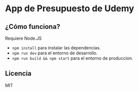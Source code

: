 # App de Presupuesto de Udemy



## ¿Cómo funciona?

Requiere Node.JS

* `npm install` para instalar las dependencias.
* `npm run dev` para el entorno de desarrollo.
* `npm run build && npm start` para el entorno de produccion.

## Licencia

MIT